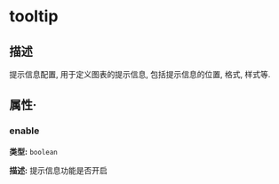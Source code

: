 # tooltip
## 描述
提示信息配置, 用于定义图表的提示信息, 包括提示信息的位置, 格式, 样式等.


## 属性·

### enable

**类型:** `boolean`

**描述:**
提示信息功能是否开启